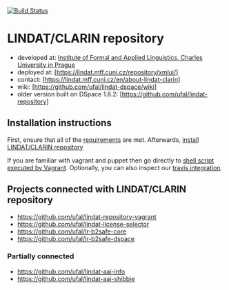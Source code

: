 [![Build Status](https://travis-ci.org/ufal/lindat-dspace.svg?branch=lindat)](https://travis-ci.org/ufal/lindat-dspace)
# LINDAT/CLARIN repository

* developed at: [Institute of Formal and Applied Linguistics, Charles University in Prague](http://ufal.mff.cuni.cz/)
* deployed at: [https://lindat.mff.cuni.cz/repository/xmlui/]
* contact: [https://lindat.mff.cuni.cz/en/about-lindat-clarin]
* wiki: [https://github.com/ufal/lindat-dspace/wiki]
* older version built on DSpace 1.8.2: [https://github.com/ufal/lindat-repository]



## Installation instructions

First, ensure that all of the [requirements](https://github.com/ufal/lindat-dspace/wiki/Installation----Prerequisites) are met.
Afterwards, [install LINDAT/CLARIN repository](https://github.com/ufal/lindat-dspace/wiki/Installation)

If you are familiar with vagrant and puppet then go directly to
[shell script executed by Vagrant](https://github.com/ufal/lindat-repository-vagrant/blob/master/Projects/setup.lindat.sh).
Optionally, you can also inspect our [travis integration](https://github.com/ufal/lindat-dspace/blob/lindat/.travis.yml).


## Projects connected with LINDAT/CLARIN repository

* https://github.com/ufal/lindat-repository-vagrant
* https://github.com/ufal/lindat-license-selector
* https://github.com/ufal/lr-b2safe-core
* https://github.com/ufal/lr-b2safe-dspace

### Partially connected

* https://github.com/ufal/lindat-aai-info
* https://github.com/ufal/lindat-aai-shibbie
